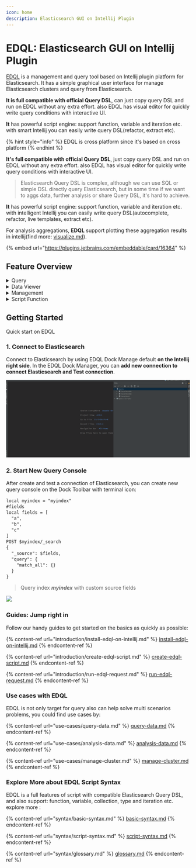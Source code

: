 ```yaml
---
icon: home
description: Elasticsearch GUI on Intellij Plugin
---
```


# EDQL: Elasticsearch GUI on Intellij Plugin

[EDQL](https://plugins.jetbrains.com/plugin/16364-elasticsearch-query--edql/) is a management and query tool based on Intellij plugin platform for Elasticsearch. It has a simple graphical user interface for manage Elasticsearch clusters and query from Elasticsearch. &#x20;

**It is full compatible with official Query DSL**, can just copy query DSL and run on EDQL without any extra effort. also EDQL has visual editor for quickly write query conditions with interactive UI.

**It** has powerful script engine: support function, variable and iteration etc. with smart Intellij you can easily write query DSL(refactor, extract etc).

{% hint style="info" %}
EDQL is cross platform since it's based on cross platform
{% endhint %}

**It's full compatible with official Query DSL**, just copy query DSL and run on EDQL without any extra effort. also EDQL has visual editor for quickly write query conditions with interactive UI.

> Elasticsearch Query DSL is complex, although we can use SQL or simple DSL directly query Elasticsearch, but in some time if we want to aggs data, further analysis or share Query DSL, it's hard to achieve.

**It** has powerful script engine: support function, variable and iteration etc. with intelligent Intellij you can easily write query DSL(autocomplete, refactor, live templates, extract etc).

For analysis aggregations, **EDQL** support plotting these aggregation results in intellij(find more: [visualize.md](ide-actions/visualize.md "mention")).

{% embed url="https://plugins.jetbrains.com/embeddable/card/16364" %}

## Feature Overview

<details>

<summary>Query</summary>

Query directly with official Query DSL without any other extra effort. so can quickly verify query conditions and examine data

</details>

<details>

<summary>Data Viewer</summary>

View query result as table mode, JSON mode, search, highlight, fields selection etc. and  modify, delete, new and export(scroll) documents on Data Viewer.

</details>

<details>

<summary>Management</summary>

Manage Elasticsearch connections: add, delete and modify connection, view index, templates, tasks and nodes etc. also can modify index and create new index.

</details>

<details>

<summary>Script Function</summary>

Works like a script with function, variable or iteration etc, so can quickly create your own query template or library for handling common use cases

</details>

## Getting Started

Quick start on EDQL

### 1. Connect to Elasticsearch

Connect to Elasticsearch by using EDQL Dock Manage default **on the Intellij right side**. In the EDQL Dock Manager, you can **add new connection to connect Elasticsearch and Test connection**.

![](.gitbook/assets/new-connection.gif)

### 2. Start New Query Console

After create and test a connection of Elasticsearch, you can create new query console on the Dock Toolbar with terminal icon:

```
local myindex = "myindex"
#fields
local fields = [
  "a",
  "b",
  "c"
]
POST $myindex/_search
{
  "_source": $fields,
  "query": {
    "match_all": {}
  }
}
```

> Query index _**myindex**_ with custom source fields

![](<.gitbook/assets/new-demo (1).gif>)

### Guides: Jump right in

Follow our handy guides to get started on the basics as quickly as possible:

{% content-ref url="introduction/install-edql-on-intellij.md" %}
[install-edql-on-intellij.md](introduction/install-edql-on-intellij.md)
{% endcontent-ref %}

{% content-ref url="introduction/create-edql-script.md" %}
[create-edql-script.md](introduction/create-edql-script.md)
{% endcontent-ref %}

{% content-ref url="introduction/run-edql-request.md" %}
[run-edql-request.md](introduction/run-edql-request.md)
{% endcontent-ref %}

### Use cases with EDQL

EDQL is not only target for query also can help solve multi scenarios problems, you could find use cases by:

{% content-ref url="use-cases/query-data.md" %}
[query-data.md](use-cases/query-data.md)
{% endcontent-ref %}

{% content-ref url="use-cases/analysis-data.md" %}
[analysis-data.md](use-cases/analysis-data.md)
{% endcontent-ref %}

{% content-ref url="use-cases/manage-cluster.md" %}
[manage-cluster.md](use-cases/manage-cluster.md)
{% endcontent-ref %}

### Explore More about EDQL Script Syntax

EDQL is a full features of script with compatible Elasticsearch Query DSL, and also support: function, variable, collection, type and iteration etc. explore more :

{% content-ref url="syntax/basic-syntax.md" %}
[basic-syntax.md](syntax/basic-syntax.md)
{% endcontent-ref %}

{% content-ref url="syntax/script-syntax.md" %}
[script-syntax.md](syntax/script-syntax.md)
{% endcontent-ref %}

{% content-ref url="syntax/glossary.md" %}
[glossary.md](syntax/glossary.md)
{% endcontent-ref %}
